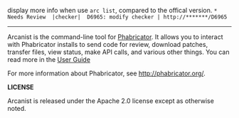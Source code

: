 display more info when use `arc list`, compared to the offical version.
`* Needs Review  |checker|  D6965: modify checker | http://*******/D6965`

---------------

Arcanist is the command-line tool for [Phabricator](http://phabricator.org).
It allows you to interact with Phabricator installs to send code for review,
download patches, transfer files, view status, make API calls, and various other
things. You can read more in the [User Guide](https://secure.phabricator.com/book/phabricator/article/arcanist/)

For more information about Phabricator, see http://phabricator.org/.

**LICENSE**

Arcanist is released under the Apache 2.0 license except as otherwise noted.
